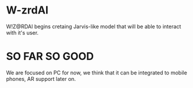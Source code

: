 # W-zrdAI
W!Z@RDAI begins cretaing Jarvis-like model that will be able to interact with it's user.
# SO FAR SO GOOD
We are focused on PC for now, we think that it can be integrated to mobile phones, AR support later on.

